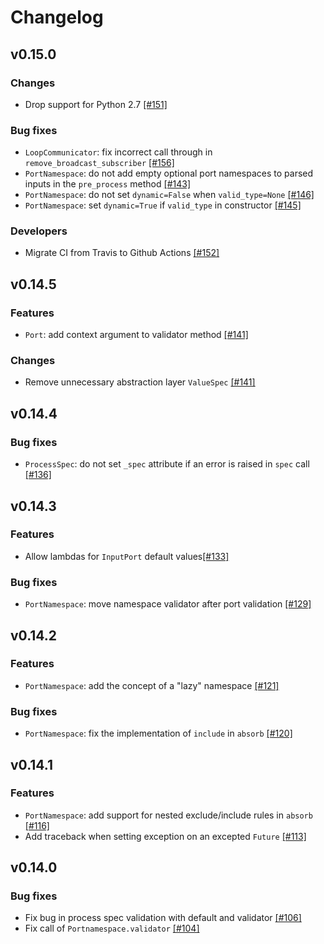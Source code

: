 # Changelog


## v0.15.0

### Changes
- Drop support for Python 2.7 [[#151]](https://github.com/aiidateam/aiida-core/pull/151)

### Bug fixes
- `LoopCommunicator`: fix incorrect call through in `remove_broadcast_subscriber` [[#156]](https://github.com/aiidateam/aiida-core/pull/156)
- `PortNamespace`: do not add empty optional port namespaces to parsed inputs in the `pre_process` method [[#143]](https://github.com/aiidateam/aiida-core/pull/143)
- `PortNamespace`: do not set `dynamic=False` when `valid_type=None` [[#146]](https://github.com/aiidateam/aiida-core/pull/146)
- `PortNamespace`: set `dynamic=True` if `valid_type` in constructor [[#145]](https://github.com/aiidateam/aiida-core/pull/145)

### Developers
- Migrate CI from Travis to Github Actions [[#152]](https://github.com/aiidateam/aiida-core/pull/152)


## v0.14.5

### Features
- `Port`: add context argument to validator method [[#141]](https://github.com/aiidateam/aiida-core/pull/141)

### Changes
- Remove unnecessary abstraction layer `ValueSpec` [[#141]](https://github.com/aiidateam/aiida-core/pull/141)


## v0.14.4

### Bug fixes
- `ProcessSpec`: do not set `_spec` attribute if an error is raised in `spec` call [[#136]](https://github.com/aiidateam/aiida-core/pull/136)


## v0.14.3

### Features
- Allow lambdas for `InputPort` default values[[#133]](https://github.com/aiidateam/aiida-core/pull/133)

### Bug fixes
- `PortNamespace`: move namespace validator after port validation [[#129]](https://github.com/aiidateam/aiida-core/pull/129)


## v0.14.2

### Features
- `PortNamespace`: add the concept of a "lazy" namespace  [[#121]](https://github.com/aiidateam/aiida-core/pull/121)

### Bug fixes
- `PortNamespace`: fix the implementation of `include` in `absorb` [[#120]](https://github.com/aiidateam/aiida-core/pull/120)


## v0.14.1

### Features
- `PortNamespace`: add support for nested exclude/include rules in `absorb` [[#116]](https://github.com/aiidateam/aiida-core/pull/116)
- Add traceback when setting exception on an excepted `Future` [[#113]](https://github.com/aiidateam/aiida-core/pull/113)


## v0.14.0

### Bug fixes
- Fix bug in process spec validation with default and validator [[#106]](https://github.com/aiidateam/aiida-core/pull/106)
- Fix call of `Portnamespace.validator` [[#104]](https://github.com/aiidateam/aiida-core/pull/104)
